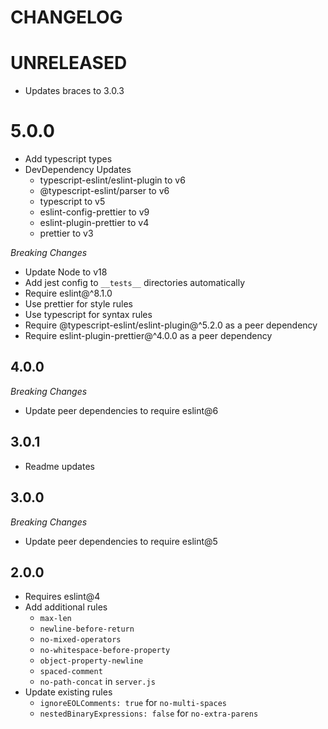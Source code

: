 # CHANGELOG

# UNRELEASED

- Updates braces to 3.0.3

# 5.0.0

- Add typescript types
- DevDependency Updates
  - typescript-eslint/eslint-plugin to v6
  - @typescript-eslint/parser to v6
  - typescript to v5
  - eslint-config-prettier to v9
  - eslint-plugin-prettier to v4
  - prettier to v3

_Breaking Changes_

- Update Node to v18
- Add jest config to `__tests__` directories automatically
- Require eslint@^8.1.0
- Use prettier for style rules
- Use typescript for syntax rules
- Require @typescript-eslint/eslint-plugin@^5.2.0 as a peer dependency
- Require eslint-plugin-prettier@^4.0.0 as a peer dependency

## 4.0.0

_Breaking Changes_

- Update peer dependencies to require eslint@6

## 3.0.1

- Readme updates

## 3.0.0

_Breaking Changes_

- Update peer dependencies to require eslint@5

## 2.0.0

- Requires eslint@4
- Add additional rules
  - `max-len`
  - `newline-before-return`
  - `no-mixed-operators`
  - `no-whitespace-before-property`
  - `object-property-newline`
  - `spaced-comment`
  - `no-path-concat` in `server.js`
- Update existing rules
  - `ignoreEOLComments: true` for `no-multi-spaces`
  - `nestedBinaryExpressions: false` for `no-extra-parens`
